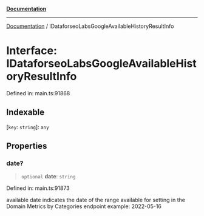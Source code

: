 [**Documentation**](../README.md)

***

[Documentation](../README.md) / IDataforseoLabsGoogleAvailableHistoryResultInfo

# Interface: IDataforseoLabsGoogleAvailableHistoryResultInfo

Defined in: main.ts:91868

## Indexable

\[`key`: `string`\]: `any`

## Properties

### date?

> `optional` **date**: `string`

Defined in: main.ts:91873

available date
indicates the date of the range available for setting in the Domain Metrics by Categories endpoint
example:
2022-05-16
